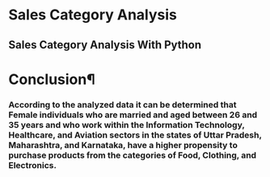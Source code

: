 # Sales Category Analysis
## Sales Category Analysis With Python 

# Conclusion¶

### According to the analyzed data it can be determined that Female individuals who are married and aged between 26 and 35 years and who work within the Information Technology, Healthcare, and Aviation sectors in the states of Uttar Pradesh, Maharashtra, and Karnataka, have a higher propensity to purchase products from the categories of Food, Clothing, and Electronics.
